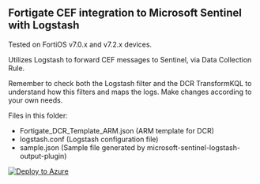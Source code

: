 ## Fortigate CEF integration to Microsoft Sentinel with Logstash

Tested on FortiOS v7.0.x and v7.2.x devices.

Utilizes Logstash to forward CEF messages to Sentinel, via Data Collection Rule. 

Remember to check both the Logstash filter and the DCR TransformKQL to understand how this filters and maps the logs. Make changes according to your own needs.

Files in this folder:
- Fortigate_DCR_Template_ARM.json (ARM template for DCR) 
- logstash.conf (Logstash configuration file)
- sample.json (Sample file generated by microsoft-sentinel-logstash-output-plugin)


[![Deploy to Azure](https://aka.ms/deploytoazurebutton)](https://portal.azure.com/#create/Microsoft.Template/uri/https%3A%2F%2Fraw.githubusercontent.com%2Fmikoiv%2FMicrosoftSentinel-Logstash-DCRs%2Fmain%2FFortigate%2FFortigate_DCR_Template_ARM.json)
